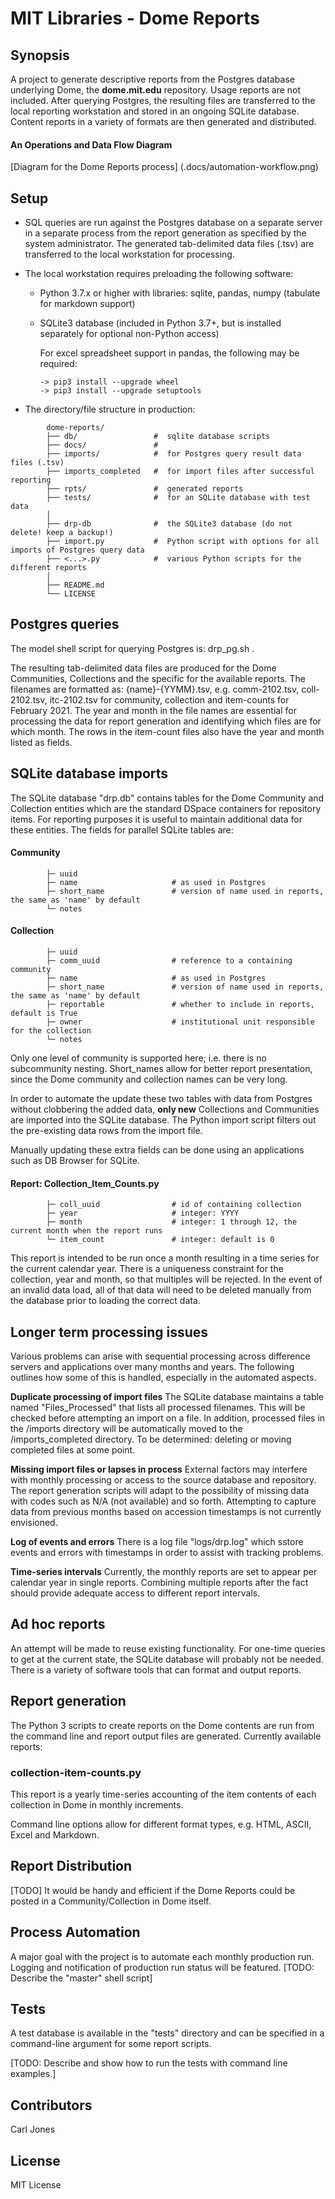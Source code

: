 # MIT Libraries - Dome Reports

## Synopsis

A project to generate descriptive reports from the Postgres database underlying Dome, the **dome.mit.edu** repository.  Usage reports are not included.  After querying Postgres, the resulting files are transferred to the local reporting workstation and stored in an ongoing SQLite database.  Content reports in a variety of formats are then generated and distributed.

#### An Operations and Data Flow Diagram

[Diagram for the Dome Reports process] (.docs/automation-workflow.png)

## Setup

- SQL queries are run against the Postgres database on a separate server in a separate process from the report generation as specified by the system administrator.  The generated tab-delimited data files (.tsv) are transferred to the local workstation for processing.

- The local workstation requires preloading the following software:

    - Python 3.7.x or higher with libraries:  sqlite, pandas, numpy (tabulate for markdown support)
    - SQLite3 database (included in Python 3.7+, but is installed separately for optional non-Python access)

      For excel spreadsheet support in pandas, the following may be required:
      
          -> pip3 install --upgrade wheel
          -> pip3 install --upgrade setuptools

- The directory/file structure in production:

```
        dome-reports/
        ├── db/                 #  sqlite database scripts
        ├── docs/               # 
        ├── imports/            #  for Postgres query result data files (.tsv)
        ├── imports_completed   #  for import files after successful reporting
        ├── rpts/               #  generated reports
        ├── tests/              #  for an SQLite database with test data
        │
        ├── drp-db              #  the SQLite3 database (do not delete! keep a backup!)
        ├── import.py           #  Python script with options for all imports of Postgres query data
        ├── <...>.py            #  various Python scripts for the different reports
        │
        ├── README.md
        └── LICENSE

```

## Postgres queries

  The model shell script for querying Postgres is: drp_pg.sh .  

  The resulting tab-delimited data files are produced for the Dome Communities, Collections and the specific for the available reports.
  The filenames are formatted as:  {name}-{YYMM}.tsv, e.g. comm-2102.tsv, coll-2102.tsv, itc-2102.tsv for community, collection and item-counts for February 2021.
  The year and month in the file names are essential for processing the data for report generation and identifying
  which files are for which month.  The rows in the item-count files also have the year and month listed as fields. 

## SQLite database imports

The SQLite database "drp.db" contains tables for the Dome Community and Collection entities which are the standard DSpace containers for repository items.  For reporting purposes it is useful to maintain additional data for these entities.  The fields for parallel SQLite tables are:

#### Community 
```    
        ├─ uuid                     
        ├─ name                     # as used in Postgres
        ├─ short_name               # version of name used in reports, the same as 'name' by default
        └─ notes                    
```

#### Collection
```
        ├─ uuid                     
        ├─ comm_uuid                # reference to a containing community
        ├─ name                     # as used in Postgres
        ├─ short_name               # version of name used in reports, the same as 'name' by default
        ├─ reportable               # whether to include in reports, default is True
        ├─ owner                    # institutional unit responsible for the collection
        └─ notes
``` 

Only one level of community is supported here; i.e. there is no subcommunity nesting.
Short_names allow for better report presentation, since the Dome community and collection names can be very long.

In order to automate the update these two tables with data from Postgres without clobbering the added data,
**only new** Collections and Communities are imported into the SQLite database.  The Python import script filters
out the pre-existing data rows from the import file.

Manually updating these extra fields can be done using an applications such as DB Browser for SQLite.


#### Report: Collection_Item_Counts.py
```
        ├─ coll_uuid                # id of containing collection
        ├─ year                     # integer: YYYY
        ├─ month                    # integer: 1 through 12, the current month when the report runs
        └─ item_count               # integer: default is 0
```

This report is intended to be run once a month resulting in a time series for the current calendar year.
There is a uniqueness constraint for the collection, year and month, so that multiples will be rejected.
In the event of an invalid data load, all of that data will need to be deleted manually from the database
prior to loading the correct data.

## Longer term processing issues

Various problems can arise with sequential processing across difference servers and applications over many months and years.  The following outlines how some of this is handled, especially in the automated aspects.

**Duplicate processing of import files**  The SQLite database maintains a table named "Files_Processed" that lists all processed filenames.  This will be checked before attempting an import on a file.  In addition, processed files in the /imports directory will be automatically moved to the /imports_completed directory.  To be determined: deleting or moving completed files at some point.

**Missing import files or lapses in process**  External factors may interfere with monthly processing or access to the source database and repository.  The report generation scripts will adapt to the possibility of missing data with codes such as N/A (not available) and so forth.  Attempting to capture data from previous months based on accession timestamps is not currently envisioned.

**Log of events and errors**  There is a log file "logs/drp.log" which sstore events and errors with timestamps in order to assist with tracking problems.

**Time-series intervals**  Currently, the monthly reports are set to appear per calendar year in single reports.  Combining multiple reports after the fact should provide adequate access to different report intervals.

## Ad hoc reports

An attempt will be made to reuse existing functionality.  For one-time queries to get at the current state,
the SQLite database will probably not be needed.  There is a variety of software tools that can format and
output reports.


## Report generation 

The Python 3 scripts to create reports on the Dome contents are run from the command line and report output files are generated.  Currently available reports:

### collection-item-counts.py

This report is a yearly time-series accounting of the item contents of each collection in Dome in monthly increments.

Command line options allow for different format types, e.g. HTML, ASCII, Excel and Markdown. 


## Report Distribution

[TODO]
It would be handy and efficient if the Dome Reports could be posted in a Community/Collection in Dome itself.

## Process Automation

A major goal with the project is to automate each monthly production run. 
Logging and notification of production run status will be featured. 
[TODO: Describe the "master" shell script]

## Tests

A test database is available in the "tests" directory and can be specified in a command-line argument for some report scripts.

[TODO: Describe and show how to run the tests with command line examples.]

## Contributors

Carl Jones

## License

MIT License
